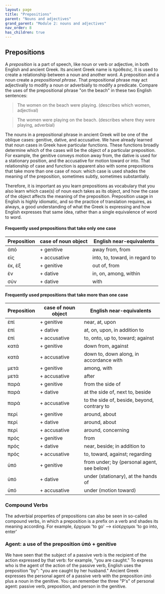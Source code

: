 ```yaml
---
layout: page
title: "Prepositions"
parent: "Nouns and adjectives"
grand_parent: "Module 2: nouns and adjectives"
nav_order: 8
has_children: true
---
```


## Prepositions

A *preposition* is a part of speech, like noun or verb or adjective, in both English and ancient Greek. Its ancient Greek name is πρόθεσις. It is used to create a relationship between a noun and another word. A preposition and a noun create a *prepositional phrase*. That prepositional phrase may act adjectivally to modify a noun or adverbially to modify a predicate. Compare the uses of the prepositional phrase "on the beach" in these two English sentences:

> The women on the beach were playing. (describes which women, adjectival)

> The women were playing on the beach. (describes where they were playing, adverbial)

The nouns in a prepositional phrase in ancient Greek will be one of the oblique cases: genitive, dative, and accusative. We have already learned that noun cases in Greek have particular functions. These functions broadly determine which of the cases will be the object of a particular preposition. For example, the genitive conveys motion away from, the dative is used for a stationary position, and the accusative for motion toward or into. That relationship of case and function is apparent also with some prepositions that take more than one case of noun: which case is used shades the meaning of the preposition, sometimes subtly, sometimes substantially. 

Therefore, it is important as you learn prepositions as vocabulary that you also learn which case(s) of noun each takes as its object, and how the case of the object affects the meaning of the preposition. Preposition usage in English is highly idiomatic, and so the practice of translation requires, as always, a good understanding of what the Greek is expressing and how English expresses that same idea, rather than a single equivalence of word to word.

#### Frequently used prepositions that take only one case
| Preposition | case of noun object | English near-equivalents
| --- | --- | --- |
ἀπό | + genitive | away from, from
εἰς | + accusative | into, to, toward, in regard to
ἐκ, ἐξ | + genitive | out of, from
ἐν | + dative | in, on, among, within
σύν | + dative | with

#### Frequently used prepositions that take more than one case
| Preposition | case of noun object | English near-equivalents |
|---|---|--- |
ἐπί | + genitive | near, at, upon
ἐπί |  + dative   | at, on, upon, in addition to
ἐπί |  + accusative | to, onto, up to, toward; against 
κατά  | + genitive | down from, against
κατά | + accusative | down to, down along, in accordance with
μετά | + genitive | among, with
μετά | + accusative | after
παρά | + genitive | from the side of
παρά |  + dative   | at the side of, next to, beside
παρά | + accusative | to the side of, beside, beyond, contrary to
περί | + genitive | around, about
περί |  + dative   | around, about
περί | + accusative | around, concerning
πρός | + genitive | from
πρός |  + dative   | near, beside; in addition to
πρός | + accusative | to, toward, against; regarding
ὑπό | + genitive | from under; by {personal agent, see below)
ὑπό |  + dative   | under (stationary), at the hands of
ὑπό | + accusative | under (motion toward)

### Compound Verbs
The adverbial properties of prepositions can also be seen in so-called compound verbs, in which a preposition is a prefix on a verb and shades its meaning according. For example, ἔρχομαι 'to go' --> εἰσέρχομαι 'to go into, enter' 

### Agent: a use of the preposition ὑπό + genitive
We have seen that the subject of a passive verb is the recipient of the action expressed by that verb: for example, "you are caught." To express who is the agent of the action of the passive verb, English uses the preposition "by": "you are caught by her husband." Ancient Greek expresses the personal agent of a passive verb with the preposition ὑπό plus a noun in the genitive. You can remember the three "P's" of personal agent: passive verb, preposition, and person in the genitive. 

